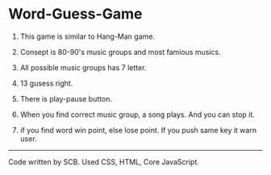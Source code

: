 # Word-Guess-Game

1. This game is similar to Hang-Man game.

2. Consept is 80-90's music groups and most famious musics.

3. All possible music groups has 7 letter. 

4. 13 gusess right. 

5. There is play-pause button. 

6. When you find correct music group, a song plays. And you can stop it.

7. if you find word win point, else lose point. If you push same key it warn user.

-------------------

Code written by SCB. Used CSS, HTML, Core JavaScript.



